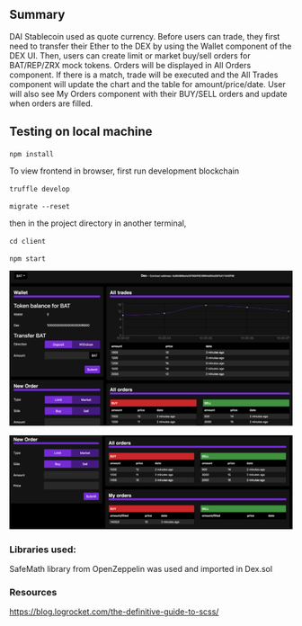 ## Summary
DAI Stablecoin used as quote currency. 
Before users can trade, they first need to transfer their Ether to the DEX by using the Wallet component of the DEX UI. Then, 
users can create limit or market buy/sell orders for BAT/REP/ZRX mock tokens. Orders will be displayed in All Orders component. If there is a match, trade will be executed and the All Trades component will update the chart and the table for amount/price/date. User will also see My Orders component with their BUY/SELL orders and update when orders are filled. 

## Testing on local machine

`npm install`

To view frontend in browser, first run development blockchain

`truffle develop`

`migrate --reset`

then in the project directory in another terminal,

`cd client`

`npm start`

![](./screenshots/screenshot1.png)

![](./screenshots/screenshot2.png)



### Libraries used:

SafeMath library from OpenZeppelin was used and imported in Dex.sol

### Resources
https://blog.logrocket.com/the-definitive-guide-to-scss/